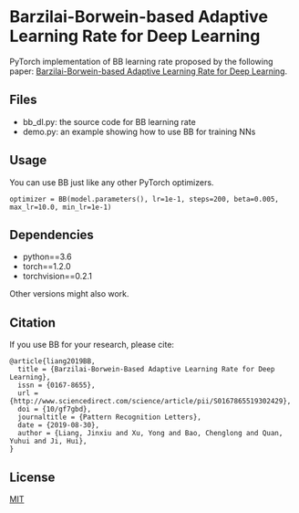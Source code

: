 # Barzilai-Borwein-based Adaptive Learning Rate for Deep Learning
PyTorch implementation of BB learning rate proposed by the following paper:
[Barzilai-Borwein-based Adaptive Learning Rate for Deep Learning](http://www.sciencedirect.com/science/article/pii/S0167865519302429).

## Files

- bb_dl.py: the source code for BB learning rate
- demo.py: an example showing how to use BB for training NNs

## Usage

You can use BB just like any other PyTorch optimizers.

```python3
optimizer = BB(model.parameters(), lr=1e-1, steps=200, beta=0.005, max_lr=10.0, min_lr=1e-1)
```

## Dependencies

- python==3.6
- torch==1.2.0
- torchvision==0.2.1

Other versions might also work.

## Citation
If you use BB for your research, please cite:
```text
@article{liang2019BB,
  title = {Barzilai-Borwein-Based Adaptive Learning Rate for Deep Learning},
  issn = {0167-8655},
  url = {http://www.sciencedirect.com/science/article/pii/S0167865519302429},
  doi = {10/gf7gbd},
  journaltitle = {Pattern Recognition Letters},
  date = {2019-08-30},
  author = {Liang, Jinxiu and Xu, Yong and Bao, Chenglong and Quan, Yuhui and Ji, Hui},
}
```

## License
[MIT](./LICENSE)